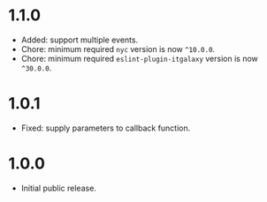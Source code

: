 # 1.1.0

- Added: support multiple events.
- Chore: minimum required `nyc` version is now `^10.0.0`.
- Chore: minimum required `eslint-plugin-itgalaxy` version is now `^30.0.0`.

# 1.0.1

- Fixed: supply parameters to callback function.

# 1.0.0

- Initial public release.
